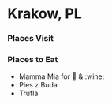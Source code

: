 # Krakow, PL

### Places Visit


### Places to Eat
- Mamma Mia for :pizza: & :wine:
- Pies z Buda
- Trufla



